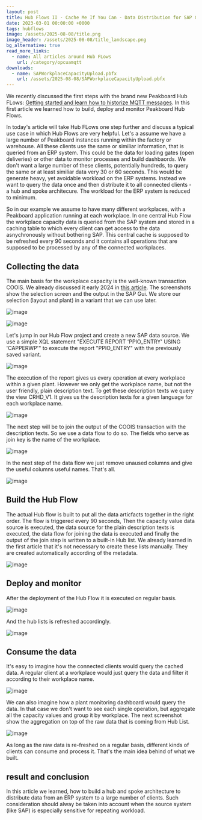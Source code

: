 ```yaml
---
layout: post
title: Hub Flows II - Cache Me If You Can - Data Distribution for SAP Capacity Data
date: 2023-03-01 00:00:00 +0000
tags: hubflows
image: /assets/2025-08-08/title.png
image_header: /assets/2025-08-08/title_landscape.png
bg_alternative: true
read_more_links:
  - name: All articles around Hub FLows
    url: /category/opcuamqtt
downloads:
  - name: SAPWorkplaceCapacityUpload.pbfx
    url: /assets/2025-08-08/SAPWorkplaceCapacityUpload.pbfx
---
```

We recently discussed the first steps with the brand new Peakboard Hub FLows: [Getting started and learn how to historize MQTT messages](/Hub-FLows-I-Getting-started-and-learn-how-to-historize-MQTT-messages.html). In this first article we learned how to build, deploy and monitor Peakboard Hub Flows.

In today's article will take Hub FLows one step further and discuss a typical use case in which Hub Flows are very helpful. Let's a assume we have a large number of Peakboard instances running within the factory or warehouse. All these clients use the same or similiar information, that is queried from an ERP system. This could be the data for loading gates (open deliveries) or other data to monitor processes and build dashbaords. We don't want a large number of these clients, potentially hundreds, to query the same or at least similiar data very 30 or 60 seconds. This would be generate heavy, yet avoidable workload on the ERP systems. Instead we want to query the data once and then distribute it to all connected clients - a hub and spoke architecure. The workload for the ERP system is reduced to minimum.

So in our example we assume to have many different workplaces, with a Peakboard application running at each workplace. In one central Hub Flow the workplace capacity data is queried from the SAP system and stored in a caching table to which every client can get access to the data asnychronously without bothering SAP. This central cache is supposed to be refreshed every 90 seconds and it contains all operations that are supposed to be processed by any of the connected workplaces.

## Collecting the data

The main basis for the workplace capacity is the well-known transaction COOIS. We already discussed it early 2024 in [this article](/Dismantle-SAP-Production-How-to-get-the-next-work-orders-of-a-workplace-by-using-COOIS-transaction-in-Peakboard.html). The screenshots show the selection screen and the output in the SAP Gui. We store our selection (layout and plant) in a variant that we can use later.

![image](/assets/2025-08-08/010.png)

![image](/assets/2025-08-08/020.png)

Let's jump in our Hub Flow project and create a new SAP data source. We use a simple XQL statement "EXECUTE REPORT 'PPIO_ENTRY' USING 'CAPPERWP'" to execute the report "PPIO_ENTRY" with the previously saved variant.

![image](/assets/2025-08-08/030.png)

The execution of the report gives us every operation at every workplace within a given plant. However we only get the workplace name, but not the user friendly, plain description text. To get these description texts we query the view CRHD_V1. It gives us the description texts for a given language for each workplace name.

![image](/assets/2025-08-08/040.png)

The next step will be to join the output of the COOIS transaction with the description texts. So we use a data flow to do so. The fields who serve as join key is the name of the workplace.

![image](/assets/2025-08-08/050.png)

In the next step of the data flow we just remove unaused columns and give the useful columns useful names. That's all.

![image](/assets/2025-08-08/060.png)

## Build the Hub Flow

The actual Hub flow is built to put all the data articfacts together in the right order. The flow is triggered every 90 seconds, Then the capacity value data source is executed, the data source for the plain description texts is executed, the data flow for joining the data is executed and finally the output of the join step is written to a built-in Hub list. We already learned in the first article that it's not necessary to create these lists manually. They are created automatically according of the metadata.

![image](/assets/2025-08-08/070.png)

## Deploy and monitor

After the deployment of the Hub Flow it is executed on regular basis.

![image](/assets/2025-08-08/080.png)

And the hub lists is refreshed accordingly.

![image](/assets/2025-08-08/090.png)

## Consume the data

It's easy to imagine how the connected clients would query the cached data. A regular client at a workplace would just query the data and filter it according to their workplace name.

![image](/assets/2025-08-08/100.png)

We can also imagine how a plant monitoring dashboard would query the data. In that case we don't want to see each single operation, but aggregate all the capacity values and group it by workplace. The next screenshot show the aggregation on top of the raw data that is coming from Hub List.

![image](/assets/2025-08-08/110.png)

As long as the raw data is re-freshed on a regular basis, different kinds of clients can consume and process it. That's the main idea behind of what we built.

## result and conclusion

In this article we learned, how to build a hub and spoke architecture to distribute data from an ERP system to a large number of clients. Such consideration should alway be taken into account when the source system (like SAP) is especially sensitive for repeating workload.
